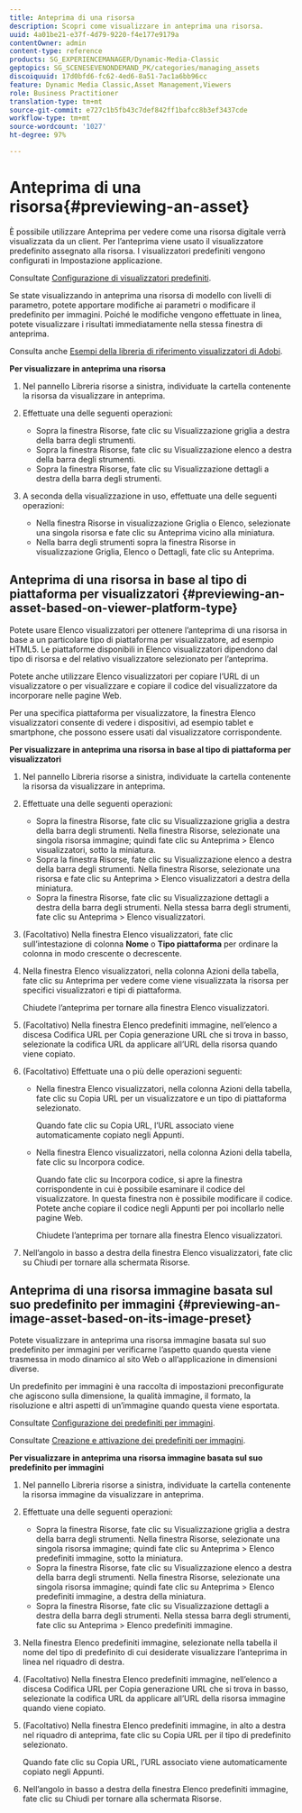 ```yaml
---
title: Anteprima di una risorsa
description: Scopri come visualizzare in anteprima una risorsa.
uuid: 4a01be21-e37f-4d79-9220-f4e177e9179a
contentOwner: admin
content-type: reference
products: SG_EXPERIENCEMANAGER/Dynamic-Media-Classic
geptopics: SG_SCENESEVENONDEMAND_PK/categories/managing_assets
discoiquuid: 17d0bfd6-fc62-4ed6-8a51-7ac1a6bb96cc
feature: Dynamic Media Classic,Asset Management,Viewers
role: Business Practitioner
translation-type: tm+mt
source-git-commit: e727c1b5fb43c7def842ff1bafcc8b3ef3437cde
workflow-type: tm+mt
source-wordcount: '1027'
ht-degree: 97%

---
```



# Anteprima di una risorsa{#previewing-an-asset}

È possibile utilizzare Anteprima per vedere come una risorsa digitale verrà visualizzata da un client. Per l’anteprima viene usato il visualizzatore predefinito assegnato alla risorsa. I visualizzatori predefiniti vengono configurati in Impostazione applicazione.

Consultate [Configurazione di visualizzatori predefiniti](application-setup.md#configuring_default_viewers).

Se state visualizzando in anteprima una risorsa di modello con livelli di parametro, potete apportare modifiche ai parametri o modificare il predefinito per immagini. Poiché le modifiche vengono effettuate in linea, potete visualizzare i risultati immediatamente nella stessa finestra di anteprima.

Consulta anche [Esempi della libreria di riferimento visualizzatori di Adobi](https://landing.adobe.com/en/na/dynamic-media/ctir-2755/live-demos.html).

**Per visualizzare in anteprima una risorsa**

1. Nel pannello Libreria risorse a sinistra, individuate la cartella contenente la risorsa da visualizzare in anteprima.
1. Effettuate una delle seguenti operazioni:

   * Sopra la finestra Risorse, fate clic su Visualizzazione griglia a destra della barra degli strumenti. 
   * Sopra la finestra Risorse, fate clic su Visualizzazione elenco a destra della barra degli strumenti. 
   * Sopra la finestra Risorse, fate clic su Visualizzazione dettagli a destra della barra degli strumenti. 

1. A seconda della visualizzazione in uso, effettuate una delle seguenti operazioni:

   * Nella finestra Risorse in visualizzazione Griglia o Elenco, selezionate una singola risorsa e fate clic su Anteprima vicino alla miniatura.
   * Nella barra degli strumenti sopra la finestra Risorse in visualizzazione Griglia, Elenco o Dettagli, fate clic su Anteprima.

## Anteprima di una risorsa in base al tipo di piattaforma per visualizzatori  {#previewing-an-asset-based-on-viewer-platform-type}

Potete usare Elenco visualizzatori per ottenere l’anteprima di una risorsa in base a un particolare tipo di piattaforma per visualizzatore, ad esempio HTML5. Le piattaforme disponibili in Elenco visualizzatori dipendono dal tipo di risorsa e del relativo visualizzatore selezionato per l’anteprima.

Potete anche utilizzare Elenco visualizzatori per copiare l’URL di un visualizzatore o per visualizzare e copiare il codice del visualizzatore da incorporare nelle pagine Web.

Per una specifica piattaforma per visualizzatore, la finestra Elenco visualizzatori consente di vedere i dispositivi, ad esempio tablet e smartphone, che possono essere usati dal visualizzatore corrispondente.

**Per visualizzare in anteprima una risorsa in base al tipo di piattaforma per visualizzatori**

1. Nel pannello Libreria risorse a sinistra, individuate la cartella contenente la risorsa da visualizzare in anteprima.
1. Effettuate una delle seguenti operazioni:

   * Sopra la finestra Risorse, fate clic su Visualizzazione griglia a destra della barra degli strumenti. Nella finestra Risorse, selezionate una singola risorsa immagine; quindi fate clic su Anteprima > Elenco visualizzatori, sotto la miniatura.
   * Sopra la finestra Risorse, fate clic su Visualizzazione elenco a destra della barra degli strumenti. Nella finestra Risorse, selezionate una risorsa e fate clic su Anteprima > Elenco visualizzatori a destra della miniatura.
   * Sopra la finestra Risorse, fate clic su Visualizzazione dettagli a destra della barra degli strumenti. Nella stessa barra degli strumenti, fate clic su Anteprima > Elenco visualizzatori.

1. (Facoltativo) Nella finestra Elenco visualizzatori, fate clic sull’intestazione di colonna **Nome** o **Tipo piattaforma** per ordinare la colonna in modo crescente o decrescente.
1. Nella finestra Elenco visualizzatori, nella colonna Azioni della tabella, fate clic su Anteprima per vedere come viene visualizzata la risorsa per specifici visualizzatori e tipi di piattaforma.

   Chiudete l’anteprima per tornare alla finestra Elenco visualizzatori.

1. (Facoltativo) Nella finestra Elenco predefiniti immagine, nell’elenco a discesa Codifica URL per Copia generazione URL che si trova in basso, selezionate la codifica URL da applicare all’URL della risorsa quando viene copiato.
1. (Facoltativo) Effettuate una o più delle operazioni seguenti:

   * Nella finestra Elenco visualizzatori, nella colonna Azioni della tabella, fate clic su Copia URL per un visualizzatore e un tipo di piattaforma selezionato.

      Quando fate clic su Copia URL, l’URL associato viene automaticamente copiato negli Appunti.

   * Nella finestra Elenco visualizzatori, nella colonna Azioni della tabella, fate clic su Incorpora codice.

      Quando fate clic su Incorpora codice, si apre la finestra corrispondente in cui è possibile esaminare il codice del visualizzatore. In questa finestra non è possibile modificare il codice. Potete anche copiare il codice negli Appunti per poi incollarlo nelle pagine Web.

      Chiudete l’anteprima per tornare alla finestra Elenco visualizzatori.

1. Nell’angolo in basso a destra della finestra Elenco visualizzatori, fate clic su Chiudi per tornare alla schermata Risorse.

## Anteprima di una risorsa immagine basata sul suo predefinito per immagini  {#previewing-an-image-asset-based-on-its-image-preset}

Potete visualizzare in anteprima una risorsa immagine basata sul suo predefinito per immagini per verificarne l’aspetto quando questa viene trasmessa in modo dinamico al sito Web o all’applicazione in dimensioni diverse.

Un predefinito per immagini è una raccolta di impostazioni preconfigurate che agiscono sulla dimensione, la qualità immagine, il formato, la risoluzione e altri aspetti di un’immagine quando questa viene esportata. 

Consultate [Configurazione dei predefiniti per immagini](setting-image-presets.md#setting_up_image_presets).

Consultate [Creazione e attivazione dei predefiniti per immagini](creating-enabling-image-presets.md#creating_and_enabling_image_presets).

**Per visualizzare in anteprima una risorsa immagine basata sul suo predefinito per immagini**

1. Nel pannello Libreria risorse a sinistra, individuate la cartella contenente la risorsa immagine da visualizzare in anteprima.
1. Effettuate una delle seguenti operazioni:

   * Sopra la finestra Risorse, fate clic su Visualizzazione griglia a destra della barra degli strumenti. Nella finestra Risorse, selezionate una singola risorsa immagine; quindi fate clic su Anteprima > Elenco predefiniti immagine, sotto la miniatura.
   * Sopra la finestra Risorse, fate clic su Visualizzazione elenco a destra della barra degli strumenti. Nella finestra Risorse, selezionate una singola risorsa immagine; quindi fate clic su Anteprima > Elenco predefiniti immagine, a destra della miniatura.
   * Sopra la finestra Risorse, fate clic su Visualizzazione dettagli a destra della barra degli strumenti. Nella stessa barra degli strumenti, fate clic su Anteprima > Elenco predefiniti immagine.

1. Nella finestra Elenco predefiniti immagine, selezionate nella tabella il nome del tipo di predefinito di cui desiderate visualizzare l’anteprima in linea nel riquadro di destra.
1. (Facoltativo) Nella finestra Elenco predefiniti immagine, nell’elenco a discesa Codifica URL per Copia generazione URL che si trova in basso, selezionate la codifica URL da applicare all’URL della risorsa immagine quando viene copiato.
1. (Facoltativo) Nella finestra Elenco predefiniti immagine, in alto a destra nel riquadro di anteprima, fate clic su Copia URL per il tipo di predefinito selezionato.

   Quando fate clic su Copia URL, l’URL associato viene automaticamente copiato negli Appunti.

1. Nell’angolo in basso a destra della finestra Elenco predefiniti immagine, fate clic su Chiudi per tornare alla schermata Risorse.

